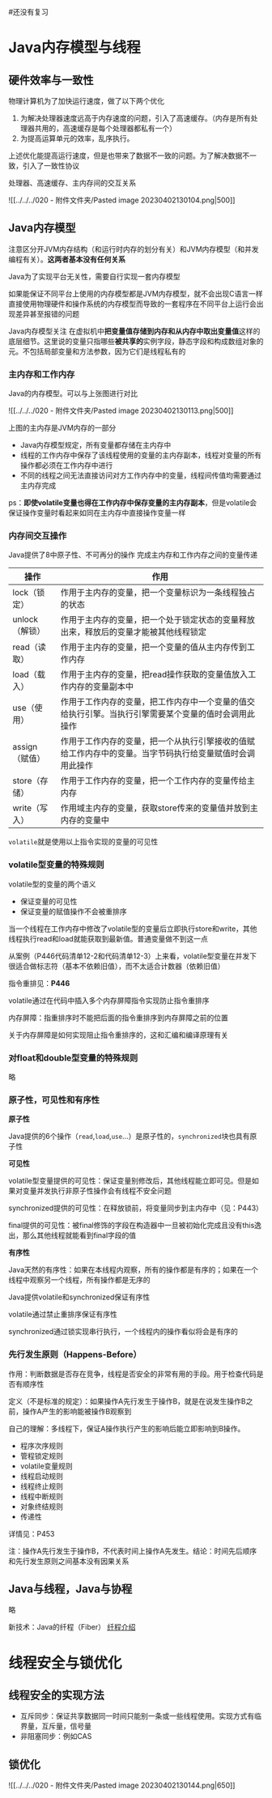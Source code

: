 #还没有复习 

# Java内存模型与线程



## 硬件效率与一致性

物理计算机为了加快运行速度，做了以下两个优化

1. 为解决处理器速度远高于内存速度的问题，引入了高速缓存。（内存是所有处理器共用的，高速缓存是每个处理器都私有一个）
2. 为提高运算单元的效率，乱序执行。

上述优化能提高运行速度，但是也带来了数据不一致的问题。为了解决数据不一致，引入了一致性协议

处理器、高速缓存、主内存间的交互关系

![[../../../020 - 附件文件夹/Pasted image 20230402130104.png|500]]

## Java内存模型

注意区分开JVM内存结构（和运行时内存的划分有关）和JVM内存模型（和并发编程有关）。**这两者基本没有任何关系**



Java为了实现平台无关性，需要自行实现一套内存模型

如果能保证不同平台上使用的内存模型都是JVM内存模型，就不会出现C语言一样直接使用物理硬件和操作系统的内存模型而导致的一套程序在不同平台上运行会出现差异甚至报错的问题



Java内存模型关注  在虚拟机中**把变量值存储到内存和从内存中取出变量值**这样的底层细节。这里说的变量只指哪些**被共享的**实例字段，静态字段和构成数组对象的元。不包括局部变量和方法参数，因为它们是线程私有的



### 主内存和工作内存

Java的内存模型。可以与上张图进行对比

![[../../../020 - 附件文件夹/Pasted image 20230402130113.png|500]]

上图的主内存是JVM内存的一部分

- Java内存模型规定，所有变量都存储在主内存中
- 线程的工作内存中保存了该线程使用的变量的主内存副本，线程对变量的所有操作都必须在工作内存中进行
- 不同的线程之间无法直接访问对方工作内存中的变量，线程间传值均需要通过主内存完成

ps：**即使volatile变量也得在工作内存中保存变量的主内存副本**，但是volatile会保证操作变量时看起来如同在主内存中直接操作变量一样


### 内存间交互操作

  Java提供了8中原子性、不可再分的操作  完成主内存和工作内存之间的变量传递

| 操作           | 作用                                                         |
| -------------- | ------------------------------------------------------------ |
| lock（锁定）   | 作用于主内存的变量，把一个变量标识为一条线程独占的状态       |
| unlock（解锁） | 作用于主内存的变量，把一个处于锁定状态的变量释放出来，释放后的变量才能被其他线程锁定 |
| read（读取）   | 作用于主内存的变量，把一个变量的值从主内存传到工作内存       |
| load（载入）   | 作用于主内存的变量，把read操作获取的变量值放入工作内存的变量副本中 |
| use（使用）    | 作用于工作内存的变量，把工作内存中一个变量的值交给执行引擎。当执行引擎需要某个变量的值时会调用此操作 |
| assign（赋值） | 作用于工作内存的变量，把一个从执行引擎接收的值赋给工作内存中的变量。当字节码执行给变量赋值时会调用此操作 |
| store（存储）  | 作用于工作内存的变量，把一个工作内存的变量传给主内存         |
| write（写入）  | 作用域主内存的变量，获取store传来的变量值并放到主内存的变量中 |

`volatile`就是使用以上指令实现的变量的可见性


### volatile型变量的特殊规则

volatile型的变量的两个语义

- 保证变量的可见性
- 保证变量的赋值操作不会被重排序

当一个线程在工作内存中修改了volatile型的变量后立即执行store和write，其他线程执行read和load就能获取到最新值。普通变量做不到这一点

从案例（P446代码清单12-2和代码清单12-3）上来看，volatile型变量在并发下很适合做标志符（基本不依赖旧值），而不太适合计数器（依赖旧值）

指令重排见：**P446**

volatile通过在代码中插入多个内存屏障指令实现防止指令重排序

内存屏障：指重排序时不能把后面的指令重排序到内存屏障之前的位置

关于内存屏障是如何实现阻止指令重排序的，这和汇编和编译原理有关


### 对float和double型变量的特殊规则

略

### 原子性，可见性和有序性

**原子性**

Java提供的6个操作（`read`,`load`,`use`...）是原子性的，`synchronized`块也具有原子性

**可见性**

volatile型变量提供的可见性：保证变量别修改后，其他线程能立即可见。但是如果对变量并发执行非原子性操作会有线程不安全问题

synchronized提供的可见性：在释放锁前，将变量同步到主内存中（见：P443）

final提供的可见性：被final修饰的字段在构造器中一旦被初始化完成且没有this逸出，那么其他线程就能看到final字段的值

**有序性**

Java天然的有序性：如果在本线程内观察，所有的操作都是有序的；如果在一个线程中观察另一个线程，所有操作都是无序的

Java提供volatile和synchronized保证有序性

volatile通过禁止重排序保证有序性

synchronized通过锁实现串行执行，一个线程内的操作看似将会是有序的


### 先行发生原则（Happens-Before）

作用：判断数据是否存在竞争，线程是否安全的非常有用的手段。用于检查代码是否有顺序性

定义（不是标准的规定）：如果操作A先行发生于操作B，就是在说发生操作B之前，操作A产生的影响能被操作B观察到

自己的理解：多线程下，保证A操作执行产生的影响后能立即影响到B操作。

- 程序次序规则
- 管程锁定规则
- volatile变量规则
- 线程启动规则
- 线程终止规则
- 线程中断规则
- 对象终结规则
- 传递性

详情见：P453


注：操作A先行发生于操作B，不代表时间上操作A先发生。结论：时间先后顺序和先行发生原则之间基本没有因果关系

## Java与线程，Java与协程

略

新技术：Java的纤程（Fiber）  [纤程介绍](https://www.cnblogs.com/beilong/p/12253328.html)

# 线程安全与锁优化

## 线程安全的实现方法

- 互斥同步：保证共享数据同一时间只能别一条或一些线程使用。实现方式有临界量，互斥量，信号量
- 非阻塞同步：例如CAS


## 锁优化

![[../../../020 - 附件文件夹/Pasted image 20230402130144.png|650]]

